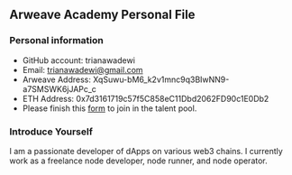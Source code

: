 ## Arweave Academy Personal File

### Personal information

- GitHub account: trianawadewi
- Email: trianawadewi@gmail.com
- Arweave Address: XqSuwu-bM6_k2v1mnc9q3BIwNN9-a7SMSWK6jJAPc_c
- ETH Address: 0x7d3161719c57f5C858eC11Dbd2062FD90c1E0Db2
- Please finish this [form](https://docs.google.com/forms/d/e/1FAIpQLSfWA5fIIcBgmRppm3jNz5vmf9Mai_QMVil-2pO4r7YKn_Zhtw/viewform?usp=sf_link) to join in the talent pool.

### Introduce Yourself
I am a passionate developer of dApps on various web3 chains. I currently work as a freelance node developer, node runner, and node operator.

